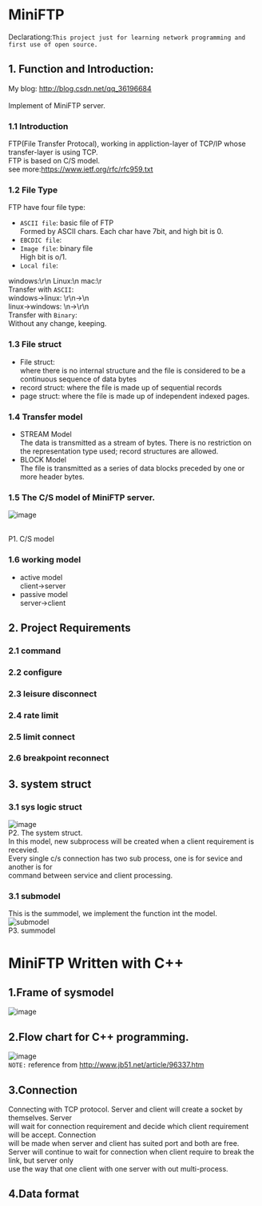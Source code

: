 # MiniFTP
Declarationg:`This project just for learning network programming and first use of open source.`
## 1. Function and Introduction:
My blog: http://blog.csdn.net/qq_36196684<br>
<br>
Implement of MiniFTP server.<br>
### 1.1 Introduction
FTP(File Transfer Protocal), working in appliction-layer of TCP/IP whose transfer-layer is using TCP.<br>
FTP is based on C/S model.<br>
see more:https://www.ietf.org/rfc/rfc959.txt
### 1.2 File Type
FTP have four file type:<br>
*  `ASCII file`: basic file of FTP<br>
  Formed by ASCII chars. Each char have 7bit, and high bit is 0.<br>
*  `EBCDIC file`: <br>
*  `Image file`: binary file<br>
  High bit is o/1.<br>
*  `Local file`:<br>

windows:\r\n Linux:\n mac:\r<br>
Transfer with `ASCII`:<br>
windows->linux: \r\n->\n<br>
linux->windows: \n->\r\n<br>
Transfer with `Binary`:<br>
Without any change, keeping.<br>

### 1.3 File struct
* File struct:                  
where there is no internal structure and the file is considered to be a continuous sequence of data bytes
* record struct:
where the file is made up of sequential records
* page struct:
where the file is made up of independent indexed pages.
### 1.4 Transfer model
* STREAM Model<br>
The data is transmitted as a stream of bytes.  There is no
         restriction on the representation type used; record structures
         are allowed.<br>
* BLOCK Model<br>
The file is transmitted as a series of data blocks preceded by
         one or more header bytes.<br>
         
### 1.5 The C/S model of MiniFTP server.

 ![image](https://github.com/qinchao0525/MiniFTP/blob/master/pictures/C_S.jpg) 

<br>P1. C/S model <br>
### 1.6 working model
* active model<br>
client->server
* passive model<br>
server->client
## 2. Project Requirements
### 2.1 command
### 2.2 configure
### 2.3 leisure disconnect
### 2.4 rate limit
### 2.5 limit connect
### 2.6 breakpoint reconnect
## 3. system struct
### 3.1 sys logic struct
![image](https://github.com/qinchao0525/MiniFTP/blob/master/pictures/sysstruct.jpg)
<br>P2. The system struct.<br>
In this model, new subprocess will be created when a client requirement is recevied.<br>
Every single c/s connection has two sub process, one is for sevice and another is for<br>
command between service and client processing.
### 3.1 submodel
This is the summodel, we implement the function int the model.<br>
![submodel](https://github.com/qinchao0525/MiniFTP/blob/master/pictures/submodel.jpg)
<br>P3. summodel</br>


# MiniFTP Written with C++
## 1.Frame of sysmodel
![image](https://github.com/qinchao0525/MiniFTP/blob/master/pictures/2016112162409439.jpg)
## 2.Flow chart for C++ programming.
![image](https://github.com/qinchao0525/MiniFTP/blob/master/pictures/2016112162442621.jpg)<br>
`NOTE:` reference from http://www.jb51.net/article/96337.htm
## 3.Connection
  Connecting with TCP protocol. Server and client will create a socket by themselves. Server<br>
will wait for connection requirement and decide which client requirement will be accept. Connection<br>
will be made when server and client has suited port and both are free.<br>
  Server will continue to wait for connection when client require to break the link, but server only <br>
use the way that one client with one server with out multi-process.
## 4.Data format
